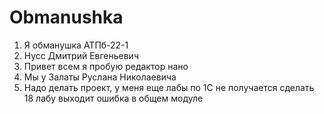 # Obmanushka
1. Я обманушка АТПб-22-1 
2. Нусс Дмитрий Евгеньевич
3. Привет всем я пробую редактор нано
4. Мы у Залаты Руслана Николаевича
5. Надо делать проект, у меня еще лабы по 1С не получается сделать 18 лабу выходит ошибка в общем модуле




